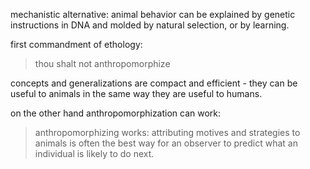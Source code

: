 mechanistic alternative:
animal behavior can be explained by genetic instructions in DNA and molded by natural selection, or by learning.


first commandment of ethology:
> thou shalt not anthropomorphize

concepts and generalizations are compact and efficient - they can be useful to animals in the same way they are useful to humans.

on the other hand anthropomorphization can work:
> anthropomorphizing works: attributing motives and strategies to animals is often the best way for an observer to predict what an individual is likely to do next.


